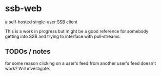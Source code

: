# ssb-web
a self-hosted single-user SSB client

This is a work in progress but might be a good reference for somebody getting into SSB and trying to interface with pull-streams.

## TODOs / notes

for some reason clicking on a user's feed from another user's feed doesn't work?  Will investigate.

